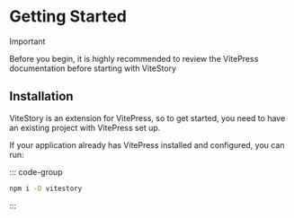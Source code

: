 # Getting Started

> [!IMPORTANT]
> Before you begin, it is highly recommended to review the VitePress documentation before starting with ViteStory

## Installation

ViteStory is an extension for VitePress, so to get started, you need to have an existing project with VitePress set up.

If your application already has VitePress installed and configured, you can run:

::: code-group

```sh [npm]
npm i -D vitestory
```

:::